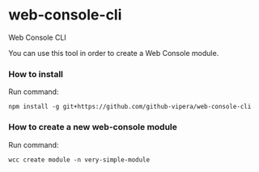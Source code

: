 # web-console-cli
Web Console CLI

You can use this tool in order to create a Web Console module.

### How to install
Run command:

```console
npm install -g git+https://github.com/github-vipera/web-console-cli
```


### How to create a new web-console module

Run command:

```console
wcc create module -n very-simple-module
```

 